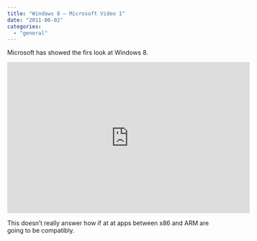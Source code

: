 ```yaml
---
title: "Windows 8 – Microsoft Video 1"
date: "2011-06-02"
categories: 
  - "general"
---
```


Microsoft has showed the firs look at Windows 8.

<iframe height="349" src="http://www.youtube.com/embed/p92QfWOw88I" frameborder="0" width="560" allowfullscreen="allowfullscreen"></iframe>

This doesn’t really answer how if at at apps between x86 and ARM are going to be compatibly.
